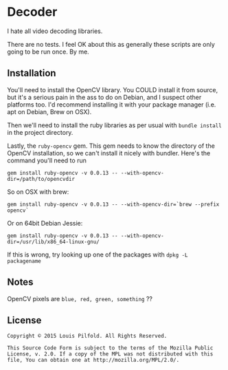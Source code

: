 # Decoder

I hate all video decoding libraries.

There are no tests. I feel OK about this as generally these scripts are only
going to be run once. By me.

## Installation

You'll need to install the OpenCV library. You COULD install it from source,
but it's a serious pain in the ass to do on Debian, and I suspect other
platforms too. I'd recommend installing it with your package manager (i.e. apt
on Debian, Brew on OSX).

Then we'll need to install the ruby libraries as per usual with
`bundle install` in the project directory.

Lastly, the `ruby-opencv` gem. This gem needs to know the directory of the
OpenCV installation, so we can't install it nicely with bundler. Here's the
command you'll need to run

```
gem install ruby-opencv -v 0.0.13 -- --with-opencv-dir=/path/to/opencvdir
```

So on OSX with brew:

```
gem install ruby-opencv -v 0.0.13 -- --with-opencv-dir=`brew --prefix opencv`
```

Or on 64bit Debian Jessie:

```
gem install ruby-opencv -v 0.0.13 -- --with-opencv-dir=/usr/lib/x86_64-linux-gnu/
```

If this is wrong, try looking up one of the packages with `dpkg -L packagename`


## Notes

OpenCV pixels are `blue, red, green, something` ??

## License

    Copyright © 2015 Louis Pilfold. All Rights Reserved.

    This Source Code Form is subject to the terms of the Mozilla Public
    License, v. 2.0. If a copy of the MPL was not distributed with this
    file, You can obtain one at http://mozilla.org/MPL/2.0/.
